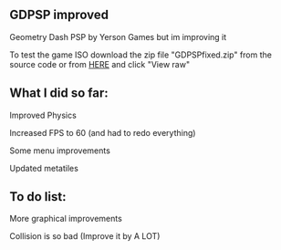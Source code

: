 ## GDPSP improved

Geometry Dash PSP by Yerson Games but im improving it

To test the game ISO download the zip file "GDPSPfixed.zip" from the source code or from [HERE](https://github.com/genetrydash/GDPSPfix/blob/main/GDPSPfixed.zip) and click "View raw"

## What I did so far:
Improved Physics

Increased FPS to 60 (and had to redo everything)

Some menu improvements

Updated metatiles

## To do list:
More graphical improvements

Collision is so bad (Improve it by A LOT)
